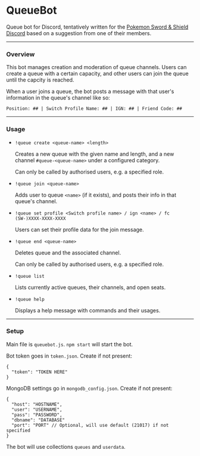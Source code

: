 # QueueBot
Queue bot for Discord, tentatively written for the [Pokemon Sword & Shield Discord](http://discord.gg/pokemonswordshield "Pokemon Sword & Shield Discord") based on a suggestion from one of their members. 

------------

### Overview

This bot manages creation and moderation of queue channels. Users can create a queue with a certain capacity, and other users can join the queue until the capcity is reached.

When a user joins a queue, the bot posts a message with that user's information in the queue's channel like so:

`Position: ## | Switch Profile Name: ## | IGN: ## | Friend Code: ## ` 

------------

### Usage
- `!queue create <queue-name> <length>`

	Creates a new queue with the given name and length, and a new channel `#queue-<queue-name>` under a configured category.

	Can only be called by authorised users, e.g. a specified role.

- `!queue join <queue-name>`

	Adds user to queue `<name>` (if it exists), and posts their info in that queue's channel.

- `!queue set profile <Switch profile name> / ign <name> / fc (SW-)XXXX-XXXX-XXXX`

	Users can set their profile data for the join message.

- `!queue end <queue-name>`

	Deletes queue and the associated channel.

	Can only be called by authorised users, e.g. a specified role.
	
- `!queue list`

	Lists currently active queues, their channels, and open seats.
	
- `!queue help`

	Displays a help message with commands and their usages.

------------

### Setup
Main file is `queuebot.js`.  `npm start` will start the bot.

Bot token goes in `token.json`. Create if not present:
```
{
  "token": "TOKEN HERE"
}
```

MongoDB settings go in `mongodb_config.json`. Create if not present:
```
{
  "host": "HOSTNAME",
  "user": "USERNAME",
  "pass": "PASSWORD",
  "dbname": "DATABASE"
  "port": "PORT" // Optional, will use default (21017) if not specified
}
```
The bot will use collections `queues` and `userdata`.
